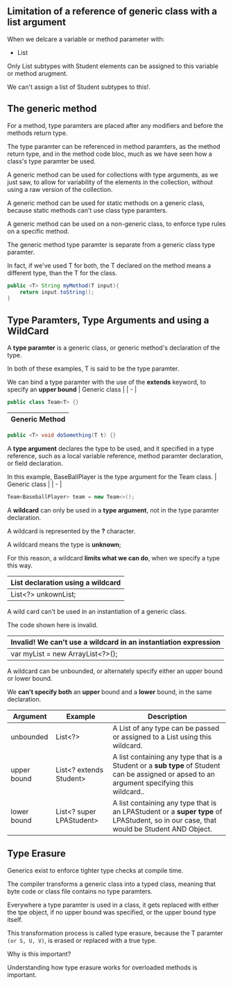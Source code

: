 ## Limitation of a reference of generic class with a list argument
When we delcare a variable or method parameter with:
- List<Student>

Only List subtypes with Student elements can be assigned to this variable or method arugment.

We can't assign a list of Student subtypes to this!.

## The generic method
For a method, type paramters are placed after any modifiers and before the methods return type.

The type paramter can be referenced in method paramters, as the method return type, and in the method code bloc, much as we have seen how a class's type paramter be used.

A generic method can be used for collections with type arguments, as we just saw, to allow for variability of the elements in the collection, without using a raw version of the collection.

A generic method can be used for static methods on a generic class, because static methods can't use class type paramters.

A generic method can be used on a non-generic class, to enforce type rules on a specific method.

The generic method type paramter is separate from a generic class type paramter.

In fact, if we've used T for both, the T declared on the method means a different type, than the T for the class.

```java
public <T> String myMethod(T input){
    return input.toString();
}
```

## Type Paramters, Type Arguments and using a WildCard
A <b>type paramter</b> is a generic class, or generic method's declaration of the type.

In both of these examples, T is said to be the type paramter.

We can bind a type paramter with the use of the <b>extends</b> keyword, to specify an <b>upper bound</b>
| Generic class |
| - |
```java
public class Team<T> {}
```
| Generic Method |
| - |
```java
public <T> void doSomething(T t) {}
```

A <b>type argument</b> declares the type to be used, and it specified in a type reference, such as a local variable reference, method paramter declaration, or field declaration.

In this example, BaseBallPlayer is the type argument for the Team class.
| Generic class |
| - |
```java
Team<BaseballPlayer> team = new Team<>();
```

A <b>wildcard</b> can only be used in a <b>type argument</b>, not in the type paramter declaration.

A wildcard is represented by the <b>?</b> character.

A wildcard means the type is <b>unknown</b>;

For this reason, a wildcard <b>limits what we can do</b>, when we specify a type this way.

| List declaration using a wildcard |
| - |
| List<?> unkownList; |

A wild card can't be used in an instantiation of a generic class.

The code shown here is invalid.

| Invalid! We can't use a wildcard in an instantiation expression |
| - |
| var myList = new ArrayList<?>(); |

A wildcard can be unbounded, or alternately specify either an upper bound or lower bound.

We <b>can't specify both</b> an <b>upper</b> bound and a <b>lower</b> bound, in the same declaration.

| Argument | Example | Description|
| - | - | - |
| unbounded | List<?> | A List of any type can be passed or assigned to a List using this wildcard. |
| upper bound | List<? extends Student> | A list containing any type that is a Student or a <b>sub type</b> of Student can be assigned or apsed to an argument specifying this wildcard.. |
| lower bound | List<? super LPAStudent> | A list containing any type that is an LPAStudent or a <b>super type</b> of LPAStudent, so in our case, that would be Student AND Object. |

## Type Erasure
Generics exist to enforce tighter type checks at compile time.

The compiler transforms a generic class into a typed class, meaning that byte code or class file contains no type paramters.

Everywhere a type paramter is used in a class, it gets replaced with either the tpe object, if no upper bound was specified, or the upper bound type itself.

This transformation process is called type erasure, because the T paramter `(or S, U, V)`, is erased or replaced with a true type.

Why is this important?

Understanding how type erasure works for overloaded methods is important.
